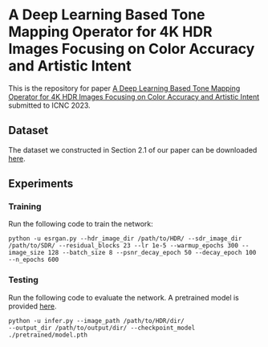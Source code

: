 # A Deep Learning Based Tone Mapping Operator for 4K HDR Images Focusing on Color Accuracy and Artistic Intent

This is the repository for paper [A Deep Learning Based Tone Mapping Operator for 4K HDR Images Focusing on Color Accuracy and Artistic Intent]() submitted to ICNC 2023.

## Dataset

The dataset we constructed in Section 2.1 of our paper can be downloaded [here](https://www.dropbox.com/s/0nh4837okzd0jtq/data_train.tar.xz?dl=0).

## Experiments

### Training

Run the following code to train the network:

```
python -u esrgan.py --hdr_image_dir /path/to/HDR/ --sdr_image_dir /path/to/SDR/ --residual_blocks 23 --lr 1e-5 --warmup_epochs 300 --image_size 128 --batch_size 8 --psnr_decay_epoch 50 --decay_epoch 100 --n_epochs 600
```

### Testing

Run the following code to evaluate the network. A pretrained model is provided [here](./pretrained/model.pth).

```
python -u infer.py --image_path /path/to/HDR/dir/ 
--output_dir /path/to/output/dir/ --checkpoint_model ./pretrained/model.pth 
```
